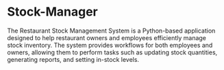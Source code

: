 # Stock-Manager
The Restaurant Stock Management System is a Python-based application designed to help restaurant owners and employees efficiently manage stock inventory. The system provides workflows for both employees and owners, allowing them to perform tasks such as updating stock quantities, generating reports, and setting in-stock levels.

